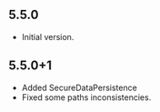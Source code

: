 ## 5.5.0

- Initial version.

## 5.5.0+1

- Added SecureDataPersistence
- Fixed some paths inconsistencies.